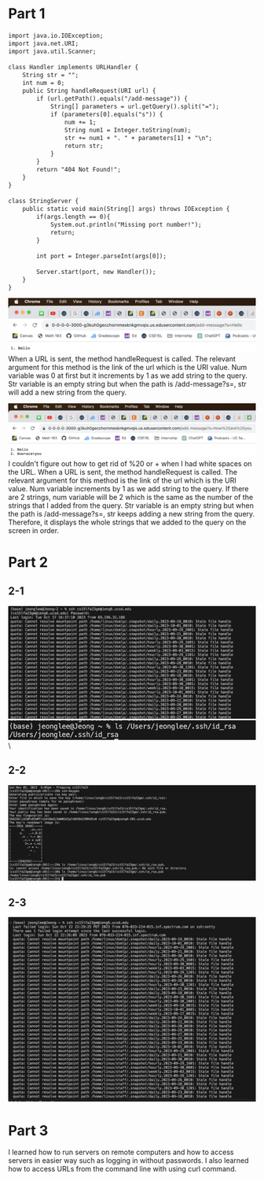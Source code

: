 # Part 1

```
import java.io.IOException;
import java.net.URI;
import java.util.Scanner;

class Handler implements URLHandler {
    String str = "";
    int num = 0;
    public String handleRequest(URI url) {
        if (url.getPath().equals("/add-message")) {
            String[] parameters = url.getQuery().split("=");
            if (parameters[0].equals("s")) {
                num += 1;
                String num1 = Integer.toString(num);
                str += num1 + ". " + parameters[1] + "\n";
                return str;
            }
        }
        return "404 Not Found!";
    }
}

class StringServer {
    public static void main(String[] args) throws IOException {
        if(args.length == 0){
            System.out.println("Missing port number!");
            return;
        }

        int port = Integer.parseInt(args[0]);

        Server.start(port, new Handler());
    }
}
```

![Image](labreport2-1-2.png)
When a URL is sent, the method handleRequest is called. The relevant argument for this method is the link of the url which is the URI value. Num variable was 0 at first but it increments by 1 as we add string to the query. Str variable is an empty string but when the path is /add-message?s=<string>, str will add a new string from the query.


![Image](labreport2-1-1.png)
I couldn't figure out how to get rid of %20 or + when I had white spaces on the URL. When a URL is sent, the method handleRequest is called. The relevant argument for this method is the link of the url which is the URI value. Num variable increments by 1 as we add string to the query. If there are 2 strings, num variable will be 2 which is the same as the number of the strings that I added from the query. Str variable is an empty string but when the path is /add-message?s=<string>, str keeps adding a new string from the query. Therefore, it displays the whole strings that we added to the query on the screen in order.

# Part 2
  ## 2-1
  ![Image](2-1.png)\
  ![Image](2-1-1.png)\
  ## 2-2
  ![Image](labreport2-2-2.png)
  ## 2-3
  ![Image](2-3.png)

# Part 3
I learned how to run servers on remote computers and how to access servers in easier way such as logging in without passwords. I also learned how to access URLs from the command line with using curl command. 

